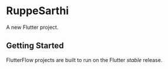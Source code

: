 # RuppeSarthi

A new Flutter project.

## Getting Started

FlutterFlow projects are built to run on the Flutter _stable_ release.
